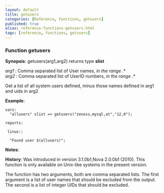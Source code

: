 ```yaml
---
layout: default
title: getusers
categories: [Reference, Functions, getusers]
published: true
alias: reference-functions-getusers.html
tags: [reference, functions, getusers]
---
```


### Function getusers

**Synopsis**: getusers(arg1,arg2) returns type **slist**

  
 *arg1* : Comma separated list of User names, *in the range* .\*   
 *arg2* : Comma separated list of UserID numbers, *in the range* .\*   

Get a list of all system users defined, minus those names defined in
arg1 and uids in arg2

**Example**:  
   

```cf3
vars:
  "allusers" slist => getusers("zenoss,mysql,at","12,0");

reports:

 linux::

  "Found user $(allusers)";
```

**Notes**:  
   

**History**: Was introduced in version 3.1.0b1,Nova 2.0.0b1 (2010). This
function is only available on Unix-like systems in the present version.

The function has two arguments, both are comma separated lists. The
first argument is a list of user names that should be excluded from the
output. The second is a list of integer UIDs that should be excluded.
